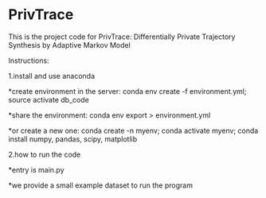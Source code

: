# PrivTrace

This is the project code for PrivTrace: Differentially Private Trajectory Synthesis by Adaptive Markov Model

Instructions:

1.install and use anaconda

*create environment in the server: conda env create -f environment.yml; source activate db_code

*share the environment: conda env export > environment.yml

*or create a new one: conda create -n myenv; conda activate myenv; conda install numpy, pandas, scipy, matplotlib


2.how to run the code

*entry is main.py

*we provide a small example dataset to run the program
